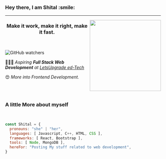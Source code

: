 <h3 align="left">Hey there, I am Shital :smile:</h3>
<hr>
<img align='right' src="https://media.giphy.com/media/ieyl9zmCjO4b4t6qoY/giphy.gif" width="230">
<h3 align="center">Make it work, make it right, make it fast.</h3>
<br>

![GitHub watchers](https://img.shields.io/github/watchers/shitalkarande06/shitalkarande06?label=visitors&style=social)

👩🏼‍🎓 _Aspiring **Full Stack Web Development** at [LetsUpgrade ed-Tech](https://letsupgrade.in/)_

😍 _More into Frontend Development._

 <br> <br>

  ### **A little More about myself**

<br>

```javascript
const Shital = {
  pronouns: "she" | "her",
  languages: [ Javascript, C++, HTML, CSS ],
  frameworks: [ React, Bootstrap ],
  tools: [ Node, MongoDB ],
  hereFor: "Posting My stuff related to web development",
}
```
<br>

<!-- <h2 align="center"><b>Connect with me here </b></h2> -->
 
